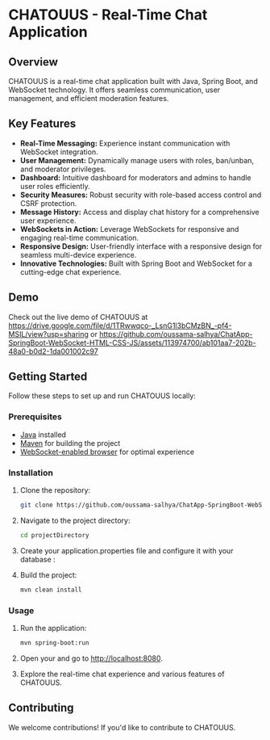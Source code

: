 
# CHATOUUS - Real-Time Chat Application

## Overview

CHATOUUS is a real-time chat application built with Java, Spring Boot, and WebSocket technology. It offers seamless communication, user management, and efficient moderation features.

## Key Features

- **Real-Time Messaging:** Experience instant communication with WebSocket integration.
- **User Management:** Dynamically manage users with roles, ban/unban, and moderator privileges.
- **Dashboard:** Intuitive dashboard for moderators and admins to handle user roles efficiently.
- **Security Measures:** Robust security with role-based access control and CSRF protection.
- **Message History:** Access and display chat history for a comprehensive user experience.
- **WebSockets in Action:** Leverage WebSockets for responsive and engaging real-time communication.
- **Responsive Design:** User-friendly interface with a responsive design for seamless multi-device experience.
- **Innovative Technologies:** Built with Spring Boot and WebSocket for a cutting-edge chat experience.

## Demo

Check out the live demo of CHATOUUS at 
https://drive.google.com/file/d/1TRwwqco-_LsnG1l3bCMzBN_-pf4-MSIL/view?usp=sharing
or
https://github.com/oussama-salhya/ChatApp-SpringBoot-WebSocket-HTML-CSS-JS/assets/113974700/ab101aa7-202b-48a0-b0d2-1da001002c97


## Getting Started

Follow these steps to set up and run CHATOUUS locally:

### Prerequisites

- [Java](https://www.java.com/) installed
- [Maven](https://maven.apache.org/) for building the project
- [WebSocket-enabled browser](https://caniuse.com/websockets) for optimal experience

### Installation

1. Clone the repository:

   ```bash
   git clone https://github.com/oussama-salhya/ChatApp-SpringBoot-WebSocket-HTML-CSS-JS.git
   ```

2. Navigate to the project directory:

   ```bash
   cd projectDirectory
   ```

3. Create your application.properties file and configure it with your database :

4. Build the project:

   ```bash
   mvn clean install
   ```

### Usage

1. Run the application:

   ```bash
   mvn spring-boot:run
   ```

2. Open your and go to [http://localhost:8080](http://localhost:8080).

3. Explore the real-time chat experience and various features of CHATOUUS.

## Contributing

We welcome contributions! If you'd like to contribute to CHATOUUS.
